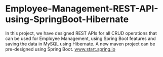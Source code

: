 # Employee-Management-REST-API-using-SpringBoot-Hibernate
In this project, we have designed REST APIs for all CRUD operations that can be used for Employee Management, using Spring Boot features and saving the data in MySQL using Hibernate.
A new maven project can be pre-designed using Spring Boot. www.start.spring.io
